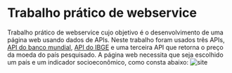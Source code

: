 # Trabalho prático de webservice
Trabalho prático de webservice cujo objetivo é o desenvolvimento de uma página web usando dados de APIs. Neste trabalho foram usados três APIs, [API do banco mundial](https://datahelpdesk.worldbank.org/knowledgebase/topics/125589-developer-information), [API do IBGE](https://servicodados.ibge.gov.br/api/docs/paises) e uma terceira API que retorna o preço da moeda do país pesquisado.
A página web necessita que seja escolhido um país e um indicador socioeconômico, como consta abaixo:
![site](/TP-Webservice/assets/imagens/site.png)
